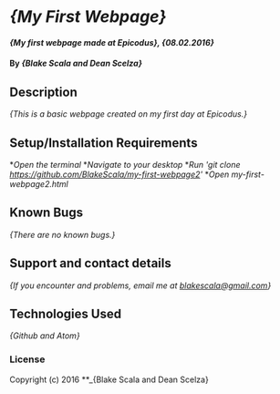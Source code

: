 # _{My First Webpage}_

#### _{My first webpage made at Epicodus}, {08.02.2016}_

#### By _**{Blake Scala and Dean Scelza}**_

## Description

_{This is a basic webpage created on my first day at Epicodus.}_

## Setup/Installation Requirements

*_Open the terminal_
*_Navigate to your desktop_
*_Run 'git clone https://github.com/BlakeScala/my-first-webpage2'_
*_Open my-first-webpage2.html_

## Known Bugs

_{There are no known bugs.}_

## Support and contact details

_{If you encounter and problems, email me at blakescala@gmail.com}_

## Technologies Used

_{Github and Atom}_

### License

Copyright (c) 2016 **_{Blake Scala and Dean Scelza}
